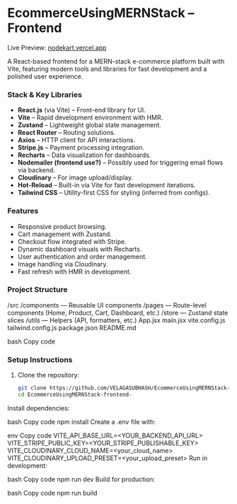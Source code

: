 # EcommerceUsingMERNStack – Frontend

Live Preview: [nodekart.vercel.app](https://nodekart.vercel.app/)

A React-based frontend for a MERN-stack e-commerce platform built with Vite, featuring modern tools and libraries for fast development and a polished user experience.

###  Stack & Key Libraries

- **React.js** (via Vite) – Front-end library for UI.
- **Vite** – Rapid development environment with HMR.
- **Zustand** – Lightweight global state management.
- **React Router** – Routing solutions.
- **Axios** – HTTP client for API interactions.
- **Stripe.js** – Payment processing integration.
- **Recharts** – Data visualization for dashboards.
- **Nodemailer (frontend use?)** – Possibly used for triggering email flows via backend.
- **Cloudinary** – For image upload/display.
- **Hot-Reload** – Built-in via Vite for fast development iterations.
- **Tailwind CSS** – Utility-first CSS for styling (inferred from configs).

###  Features

- Responsive product browsing.
- Cart management with Zustand.
- Checkout flow integrated with Stripe.
- Dynamic dashboard visuals with Recharts.
- User authentication and order management.
- Image handling via Cloudinary.
- Fast refresh with HMR in development.

###  Project Structure

/src
/components — Reusable UI components
/pages — Route-level components (Home, Product, Cart, Dashboard, etc.)
/store — Zustand state slices
/utils — Helpers (API, formatters, etc.)
App.jsx
main.jsx
vite.config.js
tailwind.config.js
package.json
README.md

bash
Copy code

###  Setup Instructions

1. Clone the repository:
   ```bash
   git clone https://github.com/VELAGASUBHASH/EcommerceUsingMERNStack-frontend-.git
   cd EcommerceUsingMERNStack-frontend-
Install dependencies:

bash
Copy code
npm install
Create a .env file with:

env
Copy code
VITE_API_BASE_URL=<YOUR_BACKEND_API_URL>
VITE_STRIPE_PUBLIC_KEY=<YOUR_STRIPE_PUBLISHABLE_KEY>
VITE_CLOUDINARY_CLOUD_NAME=<your_cloud_name>
VITE_CLOUDINARY_UPLOAD_PRESET=<your_upload_preset>
Run in development:

bash
Copy code
npm run dev
Build for production:

bash
Copy code
npm run build
